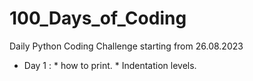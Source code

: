 # 100_Days_of_Coding
Daily Python Coding Challenge starting from 26.08.2023

* Day 1 : 
        * how to print.
        * Indentation levels.
